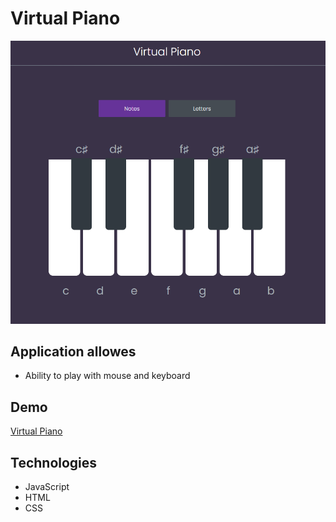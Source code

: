 # Virtual Piano

![screenshot](https://github.com/Shushoq/virtual-piano/blob/main/virtualpiano.png)

## Application allowes

- Ability to play with mouse and keyboard

## Demo

[Virtual Piano](https://shushoq.github.io/virtual-piano/)

## Technologies

- JavaScript
- HTML
- СSS
